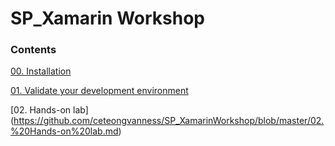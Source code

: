 # SP_Xamarin Workshop
### Contents
[00. Installation](https://github.com/ceteongvanness/SP_XamarinWorkshop/blob/master/00.%20Installation.md)

[01. Validate your development environment](https://github.com/ceteongvanness/SP_XamarinWorkshop/blob/master/01.%20Validate%20your%20development%20environment.md)

[02. Hands-on lab]
(https://github.com/ceteongvanness/SP_XamarinWorkshop/blob/master/02.%20Hands-on%20lab.md)